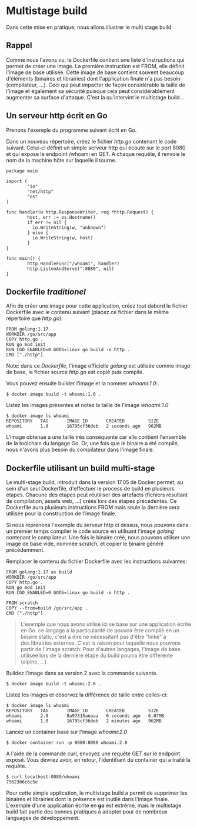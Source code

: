 # Multistage build

Dans cette mise en pratique, nous allons illustrer le multi stage build

## Rappel

Comme nous l'avons vu, le Dockerfile contient une liste d'instructions qui permet de créer une image. La première instruction est FROM, elle définit l'image de base utilisée. Cette image de base contient souvent beaucoup d'éléments (binaires et librairies) dont l'application finale n'a pas besoin (compilateur, ...). Ceci qui peut impacter de façon considérable la taille de l'image et également sa sécurité puisque cela peut considérablement augmenter sa surface d'attaque. C'est la qu'intervint le multistage build...

## Un serveur http écrit en Go

Prenons l'exemple du programme suivant écrit en Go.

Dans un nouveau répertoire, créez le fichier *http.go* contenant le code suivant. Celui-ci définit un simple serveur http qui écoute sur le port 8080 et qui expose le endpoint /whoami en GET. A chaque requête, il renvoie le nom de la machine hôte sur laquelle il tourne.

```
package main

import (
        "io"
        "net/http"
        "os"
)

func handler(w http.ResponseWriter, req *http.Request) {
        host, err := os.Hostname()
        if err != nil {
          io.WriteString(w, "unknown")
        } else {
          io.WriteString(w, host)
        }
}

func main() {
        http.HandleFunc("/whoami", handler)
        http.ListenAndServe(":8080", nil)
}
```

## Dockerfile _traditionel_

Afin de créer une image pour cette application, créez tout dabord le fichier Dockerfile avec le contenu suivant (placez ce fichier dans le même répertoire que *http.go*):

```
FROM golang:1.17
WORKDIR /go/src/app
COPY http.go .
RUN go mod init
RUN CGO_ENABLED=0 GOOS=linux go build -o http .
CMD ["./http"]
```

Note: dans ce *Dockerfile*, l'image officielle *golang* est utilisée comme image de base,  le fichier source *http.go* est copié puis compilé.

Vous pouvez ensuite builder l'image et la nommer *whoami:1.0*:.

```
$ docker image build -t whoami:1.0 .
```

Listez les images présentes et notez la taille de l'image *whoami:1.0*


```
$ docker image ls whoami
REPOSITORY   TAG       IMAGE ID       CREATED         SIZE
whoami       1.0       16795cf36deb   2 seconds ago   962MB
```

L'image obtenue a une taille très conséquente car elle contient l'ensemble de la toolchain du langage Go. Or, une fois que le binaire a été compilé, nous n'avons plus besoin du compilateur dans l'image finale.


## Dockerfile utilisant un build multi-stage

Le multi-stage build, introduit dans la version 17.05 de Docker permet, au sein d'un seul Dockerfile, d'effectuer le process de build en plusieurs étapes. Chacune des étapes peut réutiliser des artefacts (fichiers résultant de compilation, assets web, ...) créés lors des étapes précédentes. Ce Dockerfile aura plusieurs instructions FROM mais seule la dernière sera utilisée pour la construction de l'image finale.

Si nous reprenons l'exemple du serveur http ci dessus, nous pouvons dans un premier temps compiler le code source en utilisant l'image *golang* contenant le compilateur. Une fois le binaire créé, nous pouvons utiliser une image de base vide, nommée scratch, et copier le binaire généré précédemment. 

Remplacer le contenu du fichier Dockerfile avec les instructions suivantes:

```
FROM golang:1.17 as build
WORKDIR /go/src/app
COPY http.go .
RUN go mod init
RUN CGO_ENABLED=0 GOOS=linux go build -o http .

FROM scratch
COPY --from=build /go/src/app .
CMD ["./http"]
```

> L'exemple que nous avons utilisé ici se base sur une application écrite en Go. ce langage a la particularité de pouvoir être compilé en un binaire static, c'est à dire ne nécessitant pas d'être "linké" à des librairies externes. C'est la raison pour laquelle nous pouvons partir de l'image scratch. Pour d'autres langages, l'image de base utilisée lors de la dernière étape du build pourra être différente (alpine, ...) 


Buildez l'image dans sa version 2 avec la commande suivante.

```
$ docker image build -t whoami:2.0 .
```

Listez les images et observez la différence de taille entre celles-ci:

```
$ docker image ls whoami
REPOSITORY   TAG       IMAGE ID       CREATED         SIZE
whoami       2.0       0a97315aeaaa   6 seconds ago   6.07MB
whoami       1.0       16795cf36deb   2 minutes ago   962MB
```

Lancez un container basé sur l'image *whoami:2.0*

```
$ docker container run -p 8080:8080 whoami:2.0
```

A l'aide de la commande curl, envoyez une requête GET sur le endpoint exposé. Vous devriez avoir, en retour, l'identifiant du container qui a traité la requète.

```
$ curl localhost:8080/whoami
7562306c6c5e
```

Pour cette simple application, le multistage build a permit de supprimer les binaires et librairies dont la présence est inutile dans l'image finale. L'exemple d'une application écrite en **go** est extrème, mais le multistage build fait partie des bonnes pratiques à adopter pour de nombreux languages de développement.